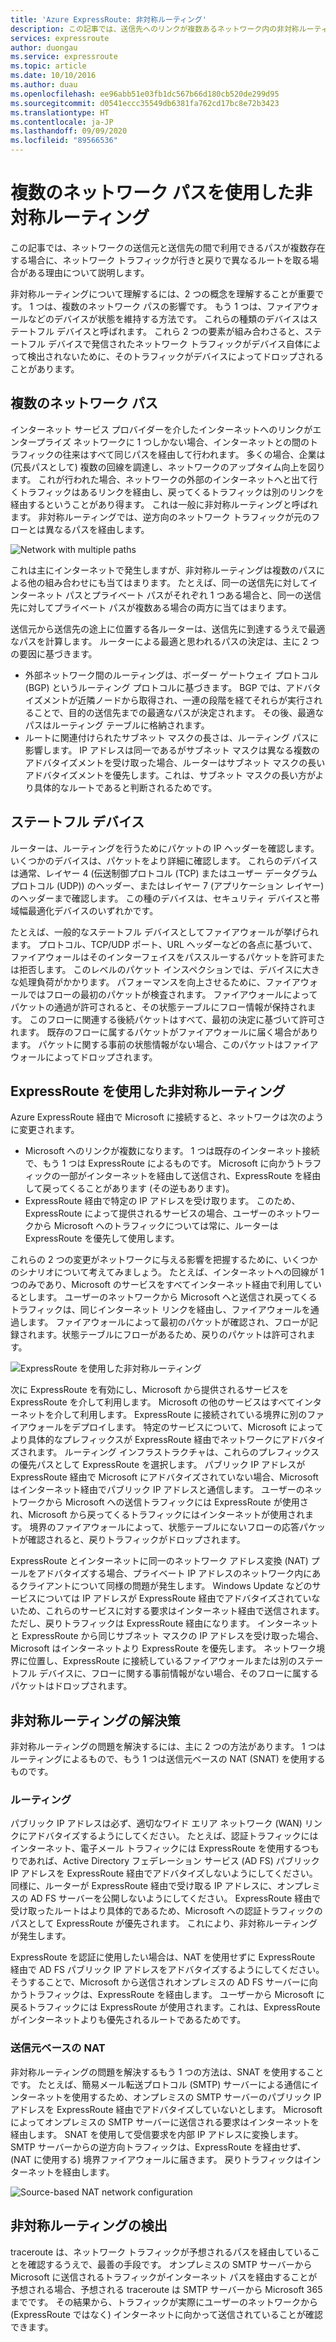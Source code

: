 ```yaml
---
title: 'Azure ExpressRoute: 非対称ルーティング'
description: この記事では、送信先へのリンクが複数あるネットワーク内の非対称ルーティングに関して発生する可能性がある問題について説明します。
services: expressroute
author: duongau
ms.service: expressroute
ms.topic: article
ms.date: 10/10/2016
ms.author: duau
ms.openlocfilehash: ee96abb51e03fb1dc567b66d180cb520de299d95
ms.sourcegitcommit: d0541eccc35549db6381fa762cd17bc8e72b3423
ms.translationtype: HT
ms.contentlocale: ja-JP
ms.lasthandoff: 09/09/2020
ms.locfileid: "89566536"
---
```

# <a name="asymmetric-routing-with-multiple-network-paths"></a>複数のネットワーク パスを使用した非対称ルーティング
この記事では、ネットワークの送信元と送信先の間で利用できるパスが複数存在する場合に、ネットワーク トラフィックが行きと戻りで異なるルートを取る場合がある理由について説明します。

非対称ルーティングについて理解するには、2 つの概念を理解することが重要です。 1 つは、複数のネットワーク パスの影響です。 もう 1 つは、ファイアウォールなどのデバイスが状態を維持する方法です。 これらの種類のデバイスはステートフル デバイスと呼ばれます。 これら 2 つの要素が組み合わさると、ステートフル デバイスで発信されたネットワーク トラフィックがデバイス自体によって検出されないために、そのトラフィックがデバイスによってドロップされることがあります。

## <a name="multiple-network-paths"></a>複数のネットワーク パス
インターネット サービス プロバイダーを介したインターネットへのリンクがエンタープライズ ネットワークに 1 つしかない場合、インターネットとの間のトラフィックの往来はすべて同じパスを経由して行われます。 多くの場合、企業は (冗長パスとして) 複数の回線を調達し、ネットワークのアップタイム向上を図ります。 これが行われた場合、ネットワークの外部のインターネットへと出て行くトラフィックはあるリンクを経由し、戻ってくるトラフィックは別のリンクを経由するということがあり得ます。 これは一般に非対称ルーティングと呼ばれます。 非対称ルーティングでは、逆方向のネットワーク トラフィックが元のフローとは異なるパスを経由します。

![Network with multiple paths](./media/expressroute-asymmetric-routing/AsymmetricRouting3.png)

これは主にインターネットで発生しますが、非対称ルーティングは複数のパスによる他の組み合わせにも当てはまります。 たとえば、同一の送信先に対してインターネット パスとプライベート パスがそれぞれ 1 つある場合と、同一の送信先に対してプライベート パスが複数ある場合の両方に当てはまります。

送信元から送信先の途上に位置する各ルーターは、送信先に到達するうえで最適なパスを計算します。 ルーターによる最適と思われるパスの決定は、主に 2 つの要因に基づきます。

* 外部ネットワーク間のルーティングは、ボーダー ゲートウェイ プロトコル (BGP) というルーティング プロトコルに基づきます。 BGP では、アドバタイズメントが近隣ノードから取得され、一連の段階を経てそれらが実行されることで、目的の送信先までの最適なパスが決定されます。 その後、最適なパスはルーティング テーブルに格納されます。
* ルートに関連付けられたサブネット マスクの長さは、ルーティング パスに影響します。 IP アドレスは同一であるがサブネット マスクは異なる複数のアドバタイズメントを受け取った場合、ルーターはサブネット マスクの長いアドバタイズメントを優先します。これは、サブネット マスクの長い方がより具体的なルートであると判断されるためです。

## <a name="stateful-devices"></a>ステートフル デバイス
ルーターは、ルーティングを行うためにパケットの IP ヘッダーを確認します。 いくつかのデバイスは、パケットをより詳細に確認します。 これらのデバイスは通常、レイヤー 4 (伝送制御プロトコル (TCP) またはユーザー データグラム プロトコル (UDP)) のヘッダー、またはレイヤー 7 (アプリケーション レイヤー) のヘッダーまで確認します。 この種のデバイスは、セキュリティ デバイスと帯域幅最適化デバイスのいずれかです。 

たとえば、一般的なステートフル デバイスとしてファイアウォールが挙げられます。 プロトコル、TCP/UDP ポート、URL ヘッダーなどの各点に基づいて、ファイアウォールはそのインターフェイスをパススルーするパケットを許可または拒否します。 このレベルのパケット インスペクションでは、デバイスに大きな処理負荷がかかります。 パフォーマンスを向上させるために、ファイアウォールではフローの最初のパケットが検査されます。 ファイアウォールによってパケットの通過が許可されると、その状態テーブルにフロー情報が保持されます。 このフローに関連する後続パケットはすべて、最初の決定に基づいて許可されます。 既存のフローに属するパケットがファイアウォールに届く場合があります。 パケットに関する事前の状態情報がない場合、このパケットはファイアウォールによってドロップされます。

## <a name="asymmetric-routing-with-expressroute"></a>ExpressRoute を使用した非対称ルーティング
Azure ExpressRoute 経由で Microsoft に接続すると、ネットワークは次のように変更されます。

* Microsoft へのリンクが複数になります。 1 つは既存のインターネット接続で、もう 1 つは ExpressRoute によるものです。 Microsoft に向かうトラフィックの一部がインターネットを経由して送信され、ExpressRoute を経由して戻ってくることがあります (その逆もあります)。
* ExpressRoute 経由で特定の IP アドレスを受け取ります。 このため、ExpressRoute によって提供されるサービスの場合、ユーザーのネットワークから Microsoft へのトラフィックについては常に、ルーターは ExpressRoute を優先して使用します。

これらの 2 つの変更がネットワークに与える影響を把握するために、いくつかのシナリオについて考えてみましょう。 たとえば、インターネットへの回線が 1 つのみであり、Microsoft のサービスをすべてインターネット経由で利用しているとします。 ユーザーのネットワークから Microsoft へと送信され戻ってくるトラフィックは、同じインターネット リンクを経由し、ファイアウォールを通過します。 ファイアウォールによって最初のパケットが確認され、フローが記録されます。状態テーブルにフローがあるため、戻りのパケットは許可されます。

![ExpressRoute を使用した非対称ルーティング](./media/expressroute-asymmetric-routing/AsymmetricRouting1.png)

次に ExpressRoute を有効にし、Microsoft から提供されるサービスを ExpressRoute を介して利用します。 Microsoft の他のサービスはすべてインターネットを介して利用します。 ExpressRoute に接続されている境界に別のファイアウォールをデプロイします。 特定のサービスについて、Microsoft によってより具体的なプレフィックスが ExpressRoute 経由でネットワークにアドバタイズされます。 ルーティング インフラストラクチャは、これらのプレフィックスの優先パスとして ExpressRoute を選択します。 パブリック IP アドレスが ExpressRoute 経由で Microsoft にアドバタイズされていない場合、Microsoft はインターネット経由でパブリック IP アドレスと通信します。 ユーザーのネットワークから Microsoft への送信トラフィックには ExpressRoute が使用され、Microsoft から戻ってくるトラフィックにはインターネットが使用されます。 境界のファイアウォールによって、状態テーブルにないフローの応答パケットが確認されると、戻りトラフィックがドロップされます。

ExpressRoute とインターネットに同一のネットワーク アドレス変換 (NAT) プールをアドバタイズする場合、プライベート IP アドレスのネットワーク内にあるクライアントについて同様の問題が発生します。 Windows Update などのサービスについては IP アドレスが ExpressRoute 経由でアドバタイズされていないため、これらのサービスに対する要求はインターネット経由で送信されます。 ただし、戻りトラフィックは ExpressRoute 経由になります。 インターネットと ExpressRoute から同じサブネット マスクの IP アドレスを受け取った場合、Microsoft はインターネットより ExpressRoute を優先します。 ネットワーク境界に位置し、ExpressRoute に接続しているファイアウォールまたは別のステートフル デバイスに、フローに関する事前情報がない場合、そのフローに属するパケットはドロップされます。

## <a name="asymmetric-routing-solutions"></a>非対称ルーティングの解決策
非対称ルーティングの問題を解決するには、主に 2 つの方法があります。 1 つはルーティングによるもので、もう 1 つは送信元ベースの NAT (SNAT) を使用するものです。

### <a name="routing"></a>ルーティング
パブリック IP アドレスは必ず、適切なワイド エリア ネットワーク (WAN) リンクにアドバタイズするようにしてください。 たとえば、認証トラフィックにはインターネット、電子メール トラフィックには ExpressRoute を使用するつもりであれば、Active Directory フェデレーション サービス (AD FS) パブリック IP アドレスを ExpressRoute 経由でアドバタイズしないようにしてください。 同様に、ルーターが ExpressRoute 経由で受け取る IP アドレスに、オンプレミスの AD FS サーバーを公開しないようにしてください。 ExpressRoute 経由で受け取ったルートはより具体的であるため、Microsoft への認証トラフィックのパスとして ExpressRoute が優先されます。 これにより、非対称ルーティングが発生します。

ExpressRoute を認証に使用したい場合は、NAT を使用せずに ExpressRoute 経由で AD FS パブリック IP アドレスをアドバタイズするようにしてください。 そうすることで、Microsoft から送信されオンプレミスの AD FS サーバーに向かうトラフィックは、ExpressRoute を経由します。 ユーザーから Microsoft に戻るトラフィックには ExpressRoute が使用されます。これは、ExpressRoute がインターネットよりも優先されるルートであるためです。

### <a name="source-based-nat"></a>送信元ベースの NAT
非対称ルーティングの問題を解決するもう 1 つの方法は、SNAT を使用することです。 たとえば、簡易メール転送プロトコル (SMTP) サーバーによる通信にインターネットを使用するため、オンプレミスの SMTP サーバーのパブリック IP アドレスを ExpressRoute 経由でアドバタイズしていないとします。 Microsoft によってオンプレミスの SMTP サーバーに送信される要求はインターネットを経由します。 SNAT を使用して受信要求を内部 IP アドレスに変換します。 SMTP サーバーからの逆方向トラフィックは、ExpressRoute を経由せず、(NAT に使用する) 境界ファイアウォールに届きます。 戻りトラフィックはインターネットを経由します。

![Source-based NAT network configuration](./media/expressroute-asymmetric-routing/AsymmetricRouting2.png)

## <a name="asymmetric-routing-detection"></a>非対称ルーティングの検出
traceroute は、ネットワーク トラフィックが予想されるパスを経由していることを確認するうえで、最善の手段です。 オンプレミスの SMTP サーバーから Microsoft に送信されるトラフィックがインターネット パスを経由することが予想される場合、予想される traceroute は SMTP サーバーから Microsoft 365 までです。 その結果から、トラフィックが実際にユーザーのネットワークから (ExpressRoute ではなく) インターネットに向かって送信されていることが確認できます。


